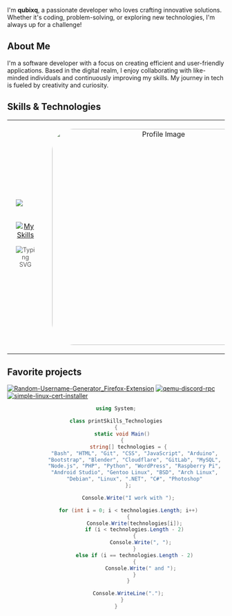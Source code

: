 
I'm **qubixq**, a passionate developer who loves crafting innovative solutions. Whether it's coding, problem-solving, or exploring new technologies, I'm always up for a challenge!

## About Me

I'm a software developer with a focus on creating efficient and user-friendly applications. Based in the digital realm, I enjoy collaborating with like-minded individuals and continuously improving my skills. My journey in tech is fueled by creativity and curiosity.

## Skills & Technologies

<div align="center">
  <table style="width: 100%; border: none;">
    <tr>
      <td style="text-align: center; vertical-align: middle; padding: 20px;">
<div align="left">
  <img src="https://visitor-badge.laobi.icu/badge?page_id=qubixq.qubixq&left_color=black&right_color=mediumpurple"  />
</div> <br>

[![My Skills](https://skillicons.dev/icons?i=bash,html,git,css,js,arduino,bootstrap,blender,cloudflare,gitlab,mysql,nodejs,php,py,wordpress,raspberrypi,androidstudio,bsd,arch,debian,linux,dotnet,cs,ps&perline=8)](https://skillicons.dev)
        <p style="font-size: 14px; font-weight: 300; opacity: 0.9;"> ![Typing SVG](https://readme-typing-svg.demolab.com?font=Playwrite+US+Trad&pause=1200&color=2F81F7&width=435&lines=Code+belongs+to+everyone%2C+Freedom+too.) </p>
      </td>
      <td style="text-align: center; vertical-align: middle; width: 200px; padding: 20px;">
        <img src="https://github.com/user-attachments/assets/c04957c5-68bc-4d82-9fb6-d479b555c2ff" alt="Profile Image" style="width: 500px; height: auto; border-radius: 50px;">
      </td>
    </tr>
  </table>
  
</div>

## Favorite projects 

[![Random-Username-Generator_Firefox-Extension](https://github-readme-stats.vercel.app/api/pin/?username=qubixq&repo=Random-Username-Generator_Firefox-Extension&theme=dark)](https://github.com/qubixq/Random-Username-Generator_Firefox-Extension)
[![qemu-discord-rpc](https://github-readme-stats.vercel.app/api/pin/?username=qubixq&repo=qemu-discord-rpc&theme=dark)](https://github.com/qubixq/qemu-discord-rpc)
[![simple-linux-cert-installer](https://github-readme-stats.vercel.app/api/pin/?username=qubixq&repo=simple-linux-cert-installer&theme=dark)](https://github.com/qubixq/simple-linux-cert-installer)


<center>
     
```csharp
using System;

class printSkills_Technologies
{
    static void Main()
    {
        string[] technologies = {
            "Bash", "HTML", "Git", "CSS", "JavaScript", "Arduino",
            "Bootstrap", "Blender", "Cloudflare", "GitLab", "MySQL",
            "Node.js", "PHP", "Python", "WordPress", "Raspberry Pi",
            "Android Studio", "Gentoo Linux", "BSD", "Arch Linux",
            "Debian", "Linux", ".NET", "C#", "Photoshop"
        };

        Console.Write("I work with ");

        for (int i = 0; i < technologies.Length; i++)
        {
            Console.Write(technologies[i]);
            if (i < technologies.Length - 2)
            {
                Console.Write(", ");
            }
            else if (i == technologies.Length - 2)
            {
                Console.Write(" and ");
            }
        }

        Console.WriteLine(".");
    }
}

```

</center>

